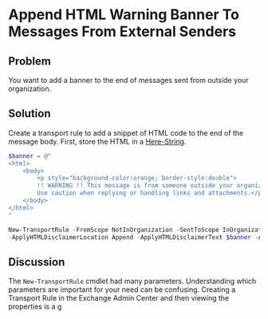 # Append HTML Warning Banner To Messages From External Senders

## Problem

You want to add a banner to the end of messages sent from outside your organization.

## Solution

Create a transport rule to add a snippet of HTML code to the end of the message body.
First, store the HTML in a [Here-String](https://docs.microsoft.com/en-us/powershell/module/microsoft.powershell.core/about/about_quoting_rules?view=powershell-7.2#here-strings).

```powershell
$banner = @"
<html>
    <body>
        <p style="background-color:orange; border-style:double">
        !! WARNING !! This message is from someone outside your organization.
        Use caution when replying or handling links and attachments.</p>
    </body>
</html>
"
```

```powershell
New-TransportRule -FromScope NotInOrganization -SentToScope InOrganization `
-ApplyHTMLDisclaimerLocation Append -ApplyHTMLDisclaimerText $banner -ApplyHTMLDisclaimerFallBackAction Wrap
```

## Discussion

The `New-TransportRule` cmdlet had many parameters.
Understanding which parameters are important for your need can be confusing.
Creating a Transport Rule in the Exchange Admin Center and then viewing the properties is a g
